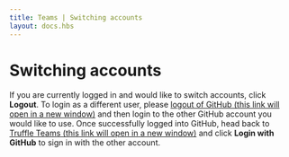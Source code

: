 ```yaml
---
title: Teams | Switching accounts
layout: docs.hbs
---
```


# Switching accounts

If you are currently logged in and would like to switch accounts, click **Logout**. To login as a different user, please <a href="https://github.com/logout" target="_blank">logout of GitHub (this link will open in a new window)</a> and then login to the other GitHub account you would like to use. Once successfully logged into GitHub, head back to <a href="https://my.truffleteams.com" target="_blank">Truffle Teams (this link will open in a new window)</a> and click **Login with GitHub** to sign in with the other account.
